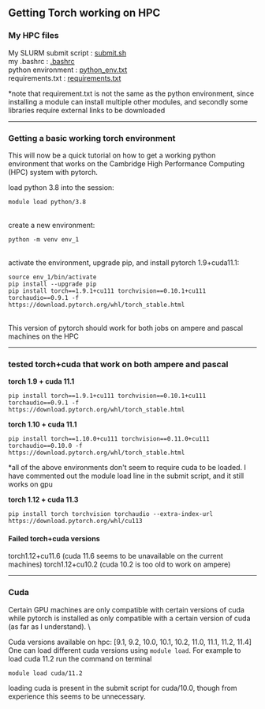 ## Getting Torch working on HPC 


### My HPC files
My SLURM submit script : [submit.sh](submit.sh) \
my .bashrc : [.bashrc](bashrc)\
python environment : [python_env.txt](python_env.txt)\
requirements.txt : [requirements.txt](requirements.txt) 

\*note that requirement.txt is not the same as the python environment, since installing a module can install multiple other modules, and secondly some libraries require external links to be downloaded

---
### Getting a basic working torch environment
This will now be a quick tutorial on how to get a working python environment that works on the Cambridge High Performance Computing (HPC) system with pytorch.

load python 3.8 into the session:
```
module load python/3.8
```
\
create a new environment:
```
python -m venv env_1
```
 
 \
activate the environment, upgrade pip, and install pytorch 1.9+cuda11.1:
```
source env_1/bin/activate 
pip install --upgrade pip
pip install torch==1.9.1+cu111 torchvision==0.10.1+cu111 torchaudio==0.9.1 -f https://download.pytorch.org/whl/torch_stable.html
```

\
This version of pytorch should work for both jobs on ampere and pascal machines on the HPC 

---
### tested torch+cuda that work on both ampere and pascal
**torch 1.9 + cuda 11.1**
```
pip install torch==1.9.1+cu111 torchvision==0.10.1+cu111 torchaudio==0.9.1 -f https://download.pytorch.org/whl/torch_stable.html
```

**torch 1.10 + cuda 11.1**
```
pip install torch==1.10.0+cu111 torchvision==0.11.0+cu111 torchaudio==0.10.0 -f https://download.pytorch.org/whl/torch_stable.html
```
*all of the above environments don't seem to require cuda to be loaded. I have commented out the module load line in the submit script, and it still works on gpu

**torch 1.12 + cuda 11.3**
```
pip install torch torchvision torchaudio --extra-index-url https://download.pytorch.org/whl/cu113
```


#### Failed torch+cuda versions
torch1.12+cu11.6 (cuda 11.6 seems to be unavailable on the current machines)
torch1.12+cu10.2 (cuda 10.2 is too old to work on ampere)

---
### Cuda
 
Certain GPU machines are only compatible with certain versions of cuda while pytorch is installed as only compatible with a certain version of cuda (as far as I understand). \

Cuda versions available on hpc: [9.1, 9.2, 10.0, 10.1, 10.2, 11.0, 11.1, 11.2, 11.4]
One can load different cuda versions using ```module load```. For example to load cuda 11.2 run the command on terminal
```
module load cuda/11.2
```

loading cuda is present in the submit script for cuda/10.0, though from experience this seems to be unnecessary.




